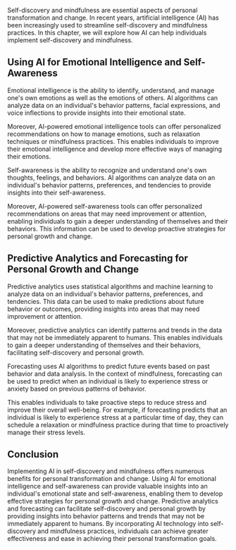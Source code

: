 
Self-discovery and mindfulness are essential aspects of personal transformation and change. In recent years, artificial intelligence (AI) has been increasingly used to streamline self-discovery and mindfulness practices. In this chapter, we will explore how AI can help individuals implement self-discovery and mindfulness.

Using AI for Emotional Intelligence and Self-Awareness
------------------------------------------------------

Emotional intelligence is the ability to identify, understand, and manage one's own emotions as well as the emotions of others. AI algorithms can analyze data on an individual's behavior patterns, facial expressions, and voice inflections to provide insights into their emotional state.

Moreover, AI-powered emotional intelligence tools can offer personalized recommendations on how to manage emotions, such as relaxation techniques or mindfulness practices. This enables individuals to improve their emotional intelligence and develop more effective ways of managing their emotions.

Self-awareness is the ability to recognize and understand one's own thoughts, feelings, and behaviors. AI algorithms can analyze data on an individual's behavior patterns, preferences, and tendencies to provide insights into their self-awareness.

Moreover, AI-powered self-awareness tools can offer personalized recommendations on areas that may need improvement or attention, enabling individuals to gain a deeper understanding of themselves and their behaviors. This information can be used to develop proactive strategies for personal growth and change.

Predictive Analytics and Forecasting for Personal Growth and Change
-------------------------------------------------------------------

Predictive analytics uses statistical algorithms and machine learning to analyze data on an individual's behavior patterns, preferences, and tendencies. This data can be used to make predictions about future behavior or outcomes, providing insights into areas that may need improvement or attention.

Moreover, predictive analytics can identify patterns and trends in the data that may not be immediately apparent to humans. This enables individuals to gain a deeper understanding of themselves and their behaviors, facilitating self-discovery and personal growth.

Forecasting uses AI algorithms to predict future events based on past behavior and data analysis. In the context of mindfulness, forecasting can be used to predict when an individual is likely to experience stress or anxiety based on previous patterns of behavior.

This enables individuals to take proactive steps to reduce stress and improve their overall well-being. For example, if forecasting predicts that an individual is likely to experience stress at a particular time of day, they can schedule a relaxation or mindfulness practice during that time to proactively manage their stress levels.

Conclusion
----------

Implementing AI in self-discovery and mindfulness offers numerous benefits for personal transformation and change. Using AI for emotional intelligence and self-awareness can provide valuable insights into an individual's emotional state and self-awareness, enabling them to develop effective strategies for personal growth and change. Predictive analytics and forecasting can facilitate self-discovery and personal growth by providing insights into behavior patterns and trends that may not be immediately apparent to humans. By incorporating AI technology into self-discovery and mindfulness practices, individuals can achieve greater effectiveness and ease in achieving their personal transformation goals.
